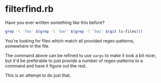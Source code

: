 filterfind.rb
=============

Have you ever written something like this before?

```sh
grep -l 'foo' $(grep -l 'bar' $(grep -l 'baz' $(git ls-files)))
```

You're looking for files which match all provided regex-patterns, somewhere in the file.

The command above can be refined to use `xargs` to make it look a bit nicer, but it'd be preferable to just provide a number of regex-patterns to a command and have it figure out the rest.

This is an attempt to do just that.
